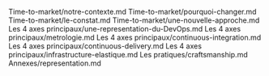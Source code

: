 Time-to-market/notre-contexte.md
Time-to-market/pourquoi-changer.md
Time-to-market/le-constat.md
Time-to-market/une-nouvelle-approche.md
Les 4 axes principaux/une-representation-du-DevOps.md
Les 4 axes principaux/metrologie.md
Les 4 axes principaux/continuous-integration.md
Les 4 axes principaux/continuous-delivery.md
Les 4 axes principaux/infrastructure-elastique.md
Les pratiques/craftsmanship.md
Annexes/representation.md
